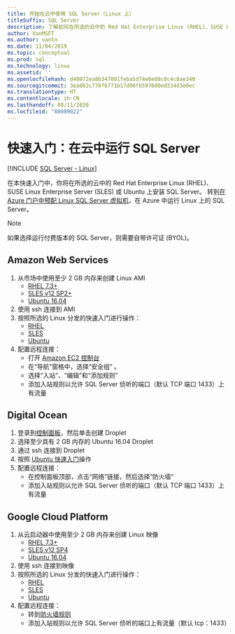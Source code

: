 ```yaml
---
title: 开始在云中使用 SQL Server（Linux 上）
titleSuffix: SQL Server
description: 了解如何在所选的云中的 Red Hat Enterprise Linux (RHEL)、SUSE Linux Enterprise Server (SLES) 或 Ubuntu 上安装 SQL Server。
author: VanMSFT
ms.author: vanto
ms.date: 11/04/2019
ms.topic: conceptual
ms.prod: sql
ms.technology: linux
ms.assetid: ''
ms.openlocfilehash: d40072ea8b347001feba5d74e6e08c8c4c8ae340
ms.sourcegitcommit: 3ea082c778f6771b17d90fb597680ed334d3e0ec
ms.translationtype: HT
ms.contentlocale: zh-CN
ms.lasthandoff: 08/11/2020
ms.locfileid: "88089022"
---
```

# <a name="quickstart-run-sql-server-in-the-cloud"></a>快速入门：在云中运行 SQL Server
[!INCLUDE [SQL Server - Linux](../includes/applies-to-version/sql-linux.md)]

在本快速入门中，你将在所选的云中的 Red Hat Enterprise Linux (RHEL)、SUSE Linux Enterprise Server (SLES) 或 Ubuntu 上安装 SQL Server。 转到[在 Azure 门户中预配 Linux SQL Server 虚拟机](https://docs.microsoft.com/azure/virtual-machines/linux/sql/provision-sql-server-linux-virtual-machine?toc=/sql/toc/toc.json)，在 Azure 中运行 Linux 上的 SQL Server。

> [!NOTE]
> 如果选择运行付费版本的 SQL Server，则需要自带许可证 (BYOL)。

## <a name="amazon-web-services"></a>Amazon Web Services
1.  从市场中使用至少 2 GB 内存来创建 Linux AMI 
    * [RHEL 7.3+](https://aws.amazon.com/marketplace/pp/B00KWBZVK6)
    * [SLES v12 SP2+](https://aws.amazon.com/marketplace/pp/B00PMM99PI)
    * [Ubuntu 16.04](https://aws.amazon.com/marketplace/pp/B01JBL2M0O)
1.  使用 ssh 连接到 AMI
1.  按照所选的 Linux 分发的快速入门进行操作： 
    * [RHEL](quickstart-install-connect-red-hat.md)
    * [SLES](quickstart-install-connect-suse.md)
    * [Ubuntu](quickstart-install-connect-ubuntu.md)
1.  配置远程连接： 
    * 打开 [Amazon EC2 控制台]( https://console.aws.amazon.com/ec2/)
    * 在“导航”窗格中，选择“安全组”  。 
    * 选择“入站”、“编辑”和“添加规则” 
    * 添加入站规则以允许 SQL Server 侦听的端口（默认 TCP 端口 1433）上有流量

    
## <a name="digital-ocean"></a>Digital Ocean
1. 登录到[控制面板](https://cloud.digitalocean.com/login)，然后单击创建 Droplet
1. 选择至少具有 2 GB 内存的 Ubuntu 16.04 Droplet
1. 通过 ssh 连接到 Droplet
1. 按照 [Ubuntu 快速入门](quickstart-install-connect-ubuntu.md)操作
1. 配置远程连接：
    * 在控制面板顶部，点击“网络”链接，然后选择“防火墙”  
    * 添加入站规则以允许 SQL Server 侦听的端口（默认 TCP 端口 1433）上有流量
    
## <a name="google-cloud-platform"></a>Google Cloud Platform
1.  从云启动器中使用至少 2 GB 内存来创建 Linux 映像 
    * [RHEL 7.3+](https://console.cloud.google.com/launcher/details/rhel-cloud/rhel-7)
    * [SLES v12 SP4](https://console.cloud.google.com/launcher/details/suse-cloud/sles-12)
    * [Ubuntu 16.04](https://console.cloud.google.com/launcher/details/ubuntu-os-cloud/ubuntu-xenial)
1.  使用 ssh 连接到映像
1.  按照所选的 Linux 分发的快速入门进行操作： 
    * [RHEL](quickstart-install-connect-red-hat.md)
    * [SLES](quickstart-install-connect-suse.md)
    * [Ubuntu](quickstart-install-connect-ubuntu.md)
1.  配置远程连接： 
    * 转到[防火墙规则](https://console.cloud.google.com/networking/firewalls)
    * 添加入站规则以允许 SQL Server 侦听的端口上有流量（默认 tcp：1433）
